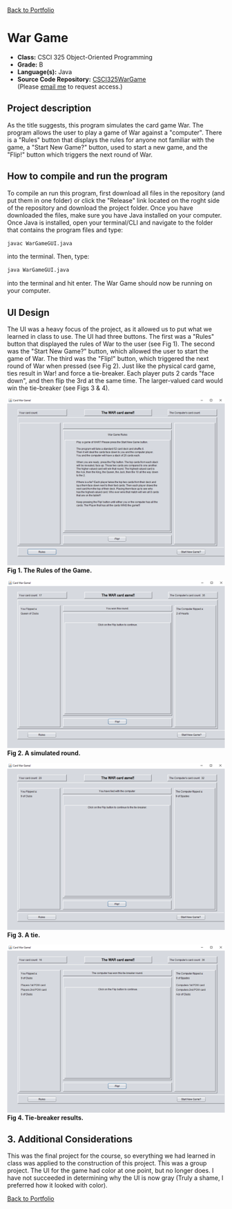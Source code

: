 [Back to Portfolio](./)

War Game
===============

-   **Class:** CSCI 325 Object-Oriented Programming
-   **Grade:** B
-   **Language(s):** Java
-   **Source Code Repository:** [CSCI325WarGame](https://github.com/DylanAKelly/CSCI325WarGame)  
    (Please [email me](mailto:dakelly@csustudent.net?subject=GitHub%20Access) to request access.)

## Project description

As the title suggests, this program simulates the card game War. The program allows the user to play a game of War against a "computer". There is a "Rules" button that displays the rules for anyone not familiar with the game, a "Start New Game?" button, used to start a new game, and the "Flip!" button which triggers the next round of War. 

## How to compile and run the program

To compile an run this program, first download all files in the repository (and put them in one folder) or click the "Release" link located on the roght side of the repository and download the project folder. Once you have downloaded the files, make sure you have Java installed on your computer. Once Java is installed, open your terminal/CLI and navigate to the folder that contains the program files and type:

```bash
javac WarGameGUI.java
```
into the terminal. Then, type:
```bash
java WarGameGUI.java
```
into the terminal and hit enter. The War Game should now be running on your computer. 

## UI Design

The UI was a heavy focus of the project, as it allowed us to put what we learned in class to use. The UI had three buttons. The first was a "Rules" button that displayed the rules of War to the user (see Fig 1). The second was the "Start New Game?" button, which allowed the user to start the game of War. The third was the "Flip!" button, which triggered the next round of War when pressed (see Fig 2). Just like the physical card game, ties result in War! and force a tie-breaker. Each player puts 2 cards "face down", and then flip the 3rd at the same time. The larger-valued card would win the tie-breaker (see Figs 3 & 4).

![Rules](images/WarGameFig1.PNG)  
**Fig 1. The Rules of the Game.**

![Flip](images/WarGameFig2.PNG)  
**Fig 2. A simulated round.**

![War!](images/WarGameFig3.PNG)  
**Fig 3. A tie.**

![War! Winner](images/WarGameFig4.PNG)  
**Fig 4. Tie-breaker results.**

## 3. Additional Considerations
This was the final project for the course, so everything we had learned in class was applied to the construction of this project. This was a group project. The UI for the game had color at one point, but no longer does. I have not succeeded in determining why the UI is now gray (Truly a shame, I preferred how it looked with color).

[Back to Portfolio](./)
